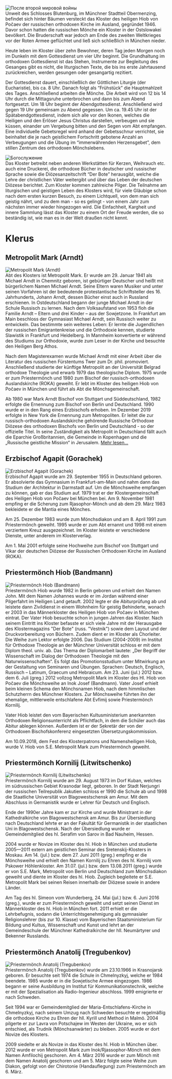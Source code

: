 ![После второй мировой войны](/uploads/assets/pages/kloster/geschichte.jpg)  
Unweit des Schlosses Blutenburg, im Münchner Stadtteil Obermenzing, befindet sich hinter Bäumen versteckt das Kloster des heiligen Hiob von Počaev der russischen orthodoxen Kirche im Ausland, gegründet 1946. Davor schon hatten die russischen Mönche ein Kloster in der Ostslowakei bevölkert. Die Bruderschaft war jedoch am Ende des zweiten Weltkrieges vor der Roten Armee geflüchtet und ließ sich schließlich in München nieder.

Heute leben im Kloster über zehn Bewohner, deren Tag jeden Morgen noch im Dunkeln mit dem Gottesdienst um vier Uhr beginnt. Die Grundhaltung im orthodoxen Gottesdienst ist das Stehen, Instrumente zur Begleitung des Gesanges gibt es nicht, die  liturgischen Texte, die bis ins erste Jahrtausend zurückreichen, werden gesungen oder gesangartig rezitiert.

Der Gottesdienst dauert, einschließlich der Göttlichen Liturgie (der Eucharistie), bis ca. 8 Uhr. Danach folgt als “Frühstück” die Hauptmahlzeit des Tages. Anschließend arbeiten die Mönche. Die Arbeit wird von 12 bis 14 Uhr durch die  Mittagsruhe unterbrochen und dann bis zum Abend fortgesetzt. Um 18 Uhr beginnt der Abendgottesdienst. Anschließend wird gegen 19 Uhr gemeinsam zu Abend gegessen. Um ca. 19.45 Uhr ist der Spätabendgottesdienst, indem sich alle vor den Ikonen, welches die Heiligen und den Erlöser Jesus Christus darstellen, verbeugen und sie küssen, einander um Vergebung bitten und den Segen vom Abt empfangen. Eine individuelle Gebetsregel wird anhand der Gebetsschnur verrichtet, sie beinhaltet die je nach geistlichem Fortschritt gebotene Anzahl an Verbeugungen und die Übung im “immerwährenden Herzensgebet”, dem stillen Zentrum des orthodoxen Mönchslebens.

![Богослужение](/uploads/assets/pages/kloster/gottesdienst.jpg)  
Das Kloster betreibt neben anderen Werkstätten für Kerzen, Weihrauch etc. auch eine Druckerei, die orthodoxe Bücher in  deutscher und russischer Sprache sowie die Diözesanzeitschrift “Der Bote” herausgibt, welche die Lehre der christlichen  Väter weitergibt und über das Leben der deutschen Diözese berichtet. Zum Kloster kommen zahlreiche Pilger. Die Teilnahme am liturgischen und geistigen Leben des Klosters wird, für viele Gläubige schon nach dem ersten kurzen Besuch, zu einem Lichtquell, von dem man sich geistig nährt, und zu dem man - so es gelingt - von einem Jahr zum nächsten immer wieder hingezogen wird. Die Einfachheit, Kargheit und innere Sammlung lässt das Kloster zu einem Ort der Freude werden, die so beständig ist, wie man es in der Welt draußen nicht kennt.

# Klerus
## Metropolit Mark (Arndt)
![Metropolit Mark (Arndt)](/uploads/assets/pages/kloster/vladyka_mark.jpg)  
Abt des Klosters ist Metropolit Mark. Er wurde am 29. Januar 1941 als Michael Arndt in Chemnitz geboren, ist gebürtiger Deutscher und heißt mit bürgerlichem Namen Michael Arndt. Seine Eltern waren Musiker und unter seinen Vorfahren ist der bedeutende protestantische Schriftsteller des 16. Jahrhunderts, Johann Arndt, dessen Bücher einst auch in Russland erschienen. In Ostdeutschland begann der junge Michael Arndt in der Schule Russisch zu lernen. Nach dem Volksaufstand von 1953 floh die Familie Arndt – Eltern und drei Kinder – aus der Sowjetzone. In Frankfurt am Main beschloss der Gymnasiast Michael Arndt, sein Russisch weiter zu entwickeln. Das bestimmte sein weiteres Leben: Er lernte die Jugendlichen der russischen Emigrantenkreise und die Orthodoxie kennen, studierte Slawistik in Frankfurt und Heidelberg. In Mannheim konvertierte er während des Studiums zur Orthodoxie, wurde zum Leser in der Kirche und besuchte den Heiligen Berg Athos.

Nach dem Magisterexamen wurde Michael Arndt mit einer Arbeit über die Literatur des russischen Fürstentums Twer zum Dr. phil. promoviert. Anschließend studierte der künftige Metropolit an der Universität Belgrad orthodoxe Theologie und erwarb 1979 das theologische Diplom. 1975 wurde er zum Priestermönch und 1980 zum Bischof der russisch-orthodoxen Auslandskirche (ROKA) geweiht. Er lebt im Kloster des heiligen Hiob von Počaev in München und führt als Abt die Mönchsgemeinschaft.

Ab 1980 war Mark Arndt Bischof von Stuttgart und Süddeutschland, 1982 erfolgte die Ernennung zum Bischof von Berlin und Deutschland. 1990 wurde er in den Rang eines Erzbischofs erhoben. Im Dezember 2019 erfolgte in New York die Ernennung zum Metropoliten. Er leitet die zur russisch-orthodoxen Auslandskirche gehörende Russische Orthodoxe Diözese des orthodoxen Bischofs von Berlin und Deutschland - so der offizielle Titel. In seine Zuständigkeit als Metropolit in Deutschland fällt auch die Eparchie Großbritannien, die Gemeinde in Kopenhagen und die „Russische geistliche Mission“ in Jerusalem. [Mehr lesen...](http://sobor.de/index.php?option=com_content&view=article&id=119&Itemid=81&lang=de)

## Erzbischof Agapit (Gorachek)
![Erzbischof Agapit (Gorachek)](/uploads/assets/pages/kloster/vladyka_agapit.jpg)  
Erzbischof Agapit wurde am 29. September 1955 in Deutschland geboren. Er absolvierte das Gymnasium in Frankfurt-am-Main und nahm dann das Studium der Architektur in Darmstadt auf. Um die Mönchsweihe empfangen zu können, gab er das Studium auf. 1979 trat er der Klostergemeinschaft des Heiligen Hiob von Počaev bei München bei. Am 9. November 1981 empfing er die Scherung zum Rjasophor-Mönch und ab dem 29. März 1983 bekleidete er die Mantia eines Mönches.

Am 25. Dezember 1983 wurde zum Mönchsdiakon und am 8. April 1991 zum Priestermönch geweiht. 1995 wurde er zum Abt ernannt und 1998 mit einem verziertem Kreuz ausgezeichnet. Im Kloster leistete er verschiedene Dienste, unter anderem im Klosterverlag.

Am 1. Mai 2001 erfolgte seine Hochweihe zum Bischof von Stuttgart und Vikar der deutschen Diözese der Russischen Orthodoxen Kirche im Ausland (ROKA).

## Priestermönch Hiob (Bandmann)
![Priestermönch Hiob (Bandmann)](/uploads/assets/pages/kloster/otez_hiob.jpg)  
Priestermönch Hiob wurde 1982 in Berlin geboren und erhielt den Namen John. Mit dem Namen Johannes wurde er im Jordan während einer Pilgerfahrt im Heiligen Land getauft. 2002 legte er die Abiturprüfung ab und leistete dann Zivildienst in einem Wohnheim für geistig Behinderte, wonach er 2003 in das Männerkloster des Heiligen Hiob von Počaev in München eintrat. Der Vater Hiob besuchte schon in jungen Jahren das Kloster. Nach seinem Eintritt ins Kloster befasste er sich viele Jahre mit der Herausgabe des Klostermagazins "Der Bote" (russ. "Vestnik") sowie dem Layout und der Druckvorbereitung von Büchern. Zudem dient er im Kloster als Chorleiter. Die Weihe zum Lektor erfolgte 2006. Das Studium (2004-2009) im Institut für Orthodoxe Theologie an der Münchner Universität schloss er mit dem Diplom theol. univ. ab. Das Thema der Diplomarbeit lautete: „Der Begriff der Wissenschaft im Dialog der Orthodoxen Theologie mit den Naturwissenschaften“. Es folgt das Promotionsstudium unter Mitwirkung an der Gestaltung von Seminaren und Übungen. Sprachen: Deutsch, Englisch, Russisch – Latinum, Graecum und Hebraicum. Am 23. Juni (jul.) 2012 bzw. dem 6. Juli (greg.) 2012 vollzog Metropolit Mark im Kloster des Hl. Hiob von Počaev die Mönchsweihe an Inok Josef (Bandmann). Vater Josef erhielt beim kleinen Schema den Mönchsnamen Hiob, nach dem himmlischen Schutzherrn des Münchner Klosters. Zur Mönchsweihe führten ihn der ehemalige, mittlerweile entschlafene Abt Evfimij sowie Priestermönch Kornilij.

Vater Hiob leistet den vom Bayerischen Kultusministerium anerkannten Orthodoxen Religionsunterricht als Pflichtfach, in dem die Schüler auch das Abitur ablegen können. Außerdem ist er der Sekretär der von der Orthodoxen Bischofskonferenz eingesetzten Übersetzungskommission.

Am 10.09.2018, dem Fest des Klosterpatrons und Namensheiligen Hiob, wurde V. Hiob von S.E. Metropolit Mark zum Priestermönch geweiht.

## Priestermönch Kornilij (Litwitschenko)
![Priestermönch Kornilij (Litwitschenko)](/uploads/assets/pages/kloster/otez_kornilii.jpg)  
Priestermönch Kornilij wurde am 29. August 1973 im Dorf Kuban, welches im südrussischen Gebiet Krasnodar liegt, geboren. In der Stadt Nerjungri der russischen Teilrepublik Jakutien schloss er 1990 die Schule ab und 1998 die Staatliche Universität von Blagowestschensk am Amur. Mit dem Abschluss in Germanistik wurde er Lehrer für Deutsch und Englisch.

Ende der 1990er Jahre kam er zur Kirche und wurde Ministrant in der Kathedralkirche von Blagowestschensk am Amur. Bis zur Übersiedlung nach Deutschland lehrte er an der Fakultät für Germanistik in der staatlichen Uni in Blagowestschensk. Nach der Übersiedlung wurde er Gemeindemitglied des hl. Serafim von Sarov in Bad Nauheim, Hessen.

2004 wurde er Novize im Kloster des hl. Hiob in München und studierte 2005—2011 extern am geistlichen Seminar des Sretenskij-Klosters in Moskau. Am 14. (jul.) bzw. dem 27. Juni 2011 (greg.) empfing er die Mönchsweihe und erhielt den Namen Kornilij zu Ehren des hl. Kornilij vom Pskower Höhlenkloster. Am 31.07. (jul.) bzw. dem 13.08.2011 (greg.) wurde er von S.E. Mark, Metropolit von Berlin und Deutschland zum Mönchsdiakon geweiht und diente im Kloster des hl. Hiob. Zugleich begleitete er S.E. Metropolit Mark bei seinen Reisen innerhalb der Diözese sowie in andere Länder.

Am Tag des hl. Simeon vom Wunderberg, 24. Mai (jul.) bzw. 6. Juni 2016 (greg.), wurde er zum Priestermönch geweiht und setzt seinen Dienst im Männerkloster des hl. Hiob in München fort. 2011 erhielt er die Lehrbefugnis, sodann die Unterrichtsgenehmigung als gymnasialer Religionslehrer (bis zur 10. Klasse) vom Bayerischen Staatsministerium für Bildung und Kultus, Wissenschaft und Kunst und lehrt an der Gemeindeschule der Münchner Kathedralkirche der hll. Neumärtyrer und Bekenner Russlands.

## Priestermönch Anatolij (Tregubenkov)
![Priestermönch Anatolij (Tregubenkov)](/uploads/assets/pages/kloster/otez_anatolii.jpg)  
Priestermönch Anatolij (Tregubenkov) wurde am 23.10.1966 in Krasnojarsk geboren.
Er besuchte seit 1974 die Schule in Chmelnyzkyj, welche er 1984 beendete. 1985 wurde er in die Sowjetische Armee eingezogen. 1986 begann er seine Ausbildung im Institut für Kommunikationstechnik, welche er mit der Spezialisation als Radio-Ingenieur abschloss. 1999 emigrierte er nach Schweden.

Seit 1994 war er Gemeindemitglied der Maria-Entschlafens-Kirche in Chmelnyzkyj, nach seinem Umzug nach Schweden besuchte er regelmäßig die orthodoxe Kirche zu Ehren der hll. Kyrill und Method in Malmö. 2004 pilgerte er zur Lavra von Potschajew im Westen der Ukraine, wo er sich entschied, als Trudnik (Mönchsanwärter) zu bleiben. 2005 wurde er dort Novize des Klosters.

2009 siedelte er als Novize in das Kloster des hl. Hiob in München über.
2012 wurde er von Metropolit Mark zum Inok/Rjassophor-Mönch mit dem Namen Amfilochij geschoren. Am 4. März 2016 wurde er zum Mönch mit dem Namen Anatolij geschoren und am 5. März folgte seine Weihe zum Diakon, gefolgt von der Chirotonie (Handauflegung) zum Priestermönch am 6. März.

